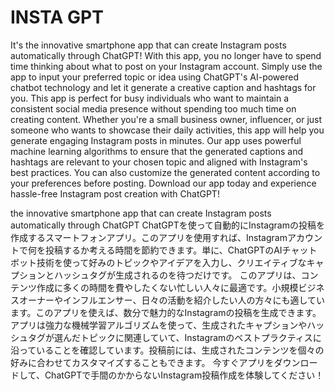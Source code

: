 # INSTA GPT

It's the innovative smartphone app that can create Instagram posts automatically through ChatGPT! With this app, you no longer have to spend time thinking about what to post on your Instagram account. Simply use the app to input your preferred topic or idea using ChatGPT's AI-powered chatbot technology and let it generate a creative caption and hashtags for you.
This app is perfect for busy individuals who want to maintain a consistent social media presence without spending too much time on creating content. Whether you're a small business owner, influencer, or just someone who wants to showcase their daily activities, this app will help you generate engaging Instagram posts in minutes.
Our app uses powerful machine learning algorithms to ensure that the generated captions and hashtags are relevant to your chosen topic and aligned with Instagram's best practices. You can also customize the generated content according to your preferences before posting.
Download our app today and experience hassle-free Instagram post creation with ChatGPT!


the innovative smartphone app that can create Instagram posts automatically through ChatGPT
ChatGPTを使って自動的にInstagramの投稿を作成するスマートフォンアプリ。このアプリを使用すれば、Instagramアカウントで何を投稿するか考える時間を節約できます。単に、ChatGPTのAIチャットボット技術を使って好みのトピックやアイデアを入力し、クリエイティブなキャプションとハッシュタグが生成されるのを待つだけです。
このアプリは、コンテンツ作成に多くの時間を費やしたくない忙しい人々に最適です。小規模ビジネスオーナーやインフルエンサー、日々の活動を紹介したい人の方々にも適しています。このアプリを使えば、数分で魅力的なInstagramの投稿を生成できます。
アプリは強力な機械学習アルゴリズムを使って、生成されたキャプションやハッシュタグが選んだトピックに関連していて、Instagramのベストプラクティスに沿っていることを確認しています。投稿前には、生成されたコンテンツを個々の好みに合わせてカスタマイズすることもできます。
今すぐアプリをダウンロードして、ChatGPTで手間のかからないInstagram投稿作成を体験してください！
